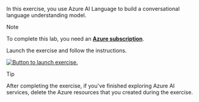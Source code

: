 In this exercise, you use Azure AI Language to build a conversational language understanding model.

> [!NOTE]
> To complete this lab, you need an **[Azure subscription](https://azure.microsoft.com/free?azure-portal=true)**.

Launch the exercise and follow the instructions.

[![Button to launch exercise.](../media/launch-exercise.png)](https://go.microsoft.com/fwlink/?linkid=2322136&azure-portal=true)

> [!TIP]
> After completing the exercise, if you've finished exploring Azure AI services, delete the Azure resources that you created during the exercise.